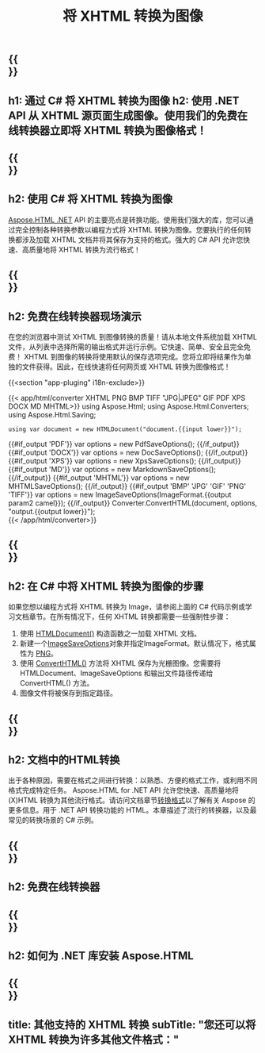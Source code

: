 ﻿---
translation: true
template: /templates/_template-conversion-child.md
title: 将 XHTML 转换为图像
description: 在 C# 中将 XHTML 转换为图像。在 ASP.NET 或任何 .NET 应用程序中轻松使用转换器 API。免费试用在线 XHTML 到图像转换器！
url: /net/conversion/xhtml-to-image/
family: html
platformtag: net
feature: conversion
informat: XHTML
outformat: Image
otherformats: PDF DOCX XPS GIF JPEG PNG TIFF BMP HTML MHTML MD
howto: howtoXhtml
---

{{<section banner>}}
---
h1: 通过 C# 将 XHTML 转换为图像
h2: 使用 .NET API 从 XHTML 源页面生成图像。使用我们的免费在线转换器立即将 XHTML 转换为图像格式！
---

{{<section overview>}}
---
h2: 使用 C# 将 XHTML 转换为图像
---

[Aspose.HTML .NET](https://products.aspose.com/html/net/) API 的主要亮点是转换功能。使用我们强大的库，您可以通过完全控制各种转换参数以编程方式将 XHTML 转换为图像。您要执行的任何转换都涉及加载 XHTML 文档并将其保存为支持的格式。强大的 C# API 允许您快速、高质量地将 XHTML 转换为流行格式！

{{<section demos>}}
---
h2: 免费在线转换器现场演示
---

在您的浏览器中测试 XHTML 到图像转换的质量！请从本地文件系统加载 XHTML 文件，从列表中选择所需的输出格式并运行示例。它快速、简单、安全且完全免费！ XHTML 到图像的转换将使用默认的保存选项完成。您将立即将结果作为单独的文件获得。因此，在线快速将任何网页或 XHTML 转换为图像格式！

{{<section "app-pluging" i18n-exclude>}}

{{< app/html/converter XHTML PNG BMP TIFF "JPG|JPEG" GIF PDF XPS DOCX MD MHTML>}}
using Aspose.Html;
using Aspose.Html.Converters;
using Aspose.Html.Saving;

    using var document = new HTMLDocument("document.{{input lower}}");
{{#if_output 'PDF'}}
    var options = new PdfSaveOptions();
{{/if_output}}
{{#if_output 'DOCX'}}
    var options = new DocSaveOptions();
{{/if_output}}
{{#if_output 'XPS'}}
    var options = new XpsSaveOptions();
{{/if_output}}
{{#if_output 'MD'}}
    var options = new MarkdownSaveOptions();
{{/if_output}}
{{#if_output 'MHTML'}}
    var options = new MHTMLSaveOptions();
{{/if_output}}
{{#if_output 'BMP' 'JPG' 'GIF' 'PNG' 'TIFF'}}
    var options = new ImageSaveOptions(ImageFormat.{{output param2 camel}});
{{/if_output}}
    Converter.ConvertHTML(document, options, "output.{{output lower}}");   
{{< /app/html/converter>}} 


{{<section steps>}}
---
h2: 在 C# 中将 XHTML 转换为图像的步骤
---

如果您想以编程方式将 XHTML 转换为 Image，请参阅上面的 C# 代码示例或学习文档章节。在所有情况下，任何 XHTML 转换都需要一些强制性步骤：

1. 使用 [HTMLDocument()](https://reference.aspose.com/html/net/aspose.html/htmldocument) 构造函数之一加载 XHTML 文档。
1. 新建一个[ImageSaveOptions](https://reference.aspose.com/html/net/aspose.html.saving/imagesaveoptions)对象并指定ImageFormat。默认情况下，格式属性为 [PNG](https://reference.aspose.com/html/net/aspose.html.rendering.image/imageformat)。
1. 使用 [ConvertHTML()](https://reference.aspose.com/html/net/aspose.html.converters/converter/converthtml/) 方法将 XHTML 保存为光栅图像。您需要将 HTMLDocument、ImageSaveOptions 和输出文件路径传递给 ConvertHTML() 方法。
1. 图像文件将被保存到指定路径。

{{<section documentation>}}
---
h2: 文档中的HTML转换
---

出于各种原因，需要在格式之间进行转换：以熟悉、方便的格式工作，或利用不同格式完成特定任务。 Aspose.HTML for .NET API 允许您快速、高质量地将 (X)HTML 转换为其他流行格式。请访问文档章节<a href="https://docs.aspose.com/html/net/converting-between-formats/" target="_blank">转换格式</a>以了解有关 Aspose 的更多信息。用于 .NET API 转换功能的 HTML。本章描述了流行的转换器，以及最常见的转换场景的 C# 示例。

{{<section online-converters>}}
---
h2: 免费在线转换器
---

{{<section get-started>}}
---
h2: 如何为 .NET 库安装 Aspose.HTML
---

{{<section other-conversions>}}
---
title: 其他支持的 XHTML 转换
subTitle: "您还可以将 XHTML 转换为许多其他文件格式："
---